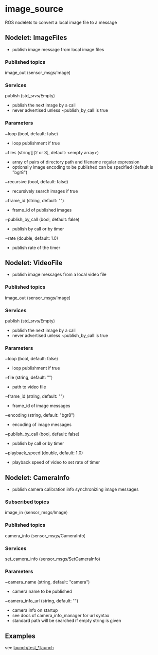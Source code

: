 # image_source
ROS nodelets to convert a local image file to a message

## Nodelet: ImageFiles
* publish image message from local image files

### Published topics
image_out (sensor_msgs/Image)

### Services
publish (std_srvs/Empty)
* publish the next image by a call
* never advertised unless ~publish_by_call is true

### Parameters
~loop (bool, default: false)
* loop publishment if true

~files (string[][2 or 3], default: \<empty array>)
* array of pairs of directory path and filename regular expression
* optionally image encoding to be published can be specified (default is "bgr8")

~recursive (bool, default: false)
* recursively search images if true

~frame_id (string, default: "")
* frame_id of published images

~publish_by_call (bool, default: false)
* publish by call or by timer

~rate (double, default: 1.0)
* publish rate of the timer

## Nodelet: VideoFile
* publish image messages from a local video file

### Published topics
image_out (sensor_msgs/Image)

### Services
publish (std_srvs/Empty)
* publish the next image by a call
* never advertised unless ~publish_by_call is true

### Parameters
~loop (bool, default: false)
* loop publishment if true

~file (string, default: "")
* path to video file

~frame_id (string, default: "")
* frame_id of image messages

~encoding (string, default: "bgr8")
* encoding of image messages

~publish_by_call (bool, default: false)
* publish by call or by timer

~playback_speed (double, default: 1.0)
* playback speed of video to set rate of timer

## Nodelet: CameraInfo
* publish camera calibration info synchronizing image messages

### Subscribed topics
image_in (sensor_msgs/Image)

### Published topics
camera_info (sensor_msgs/CameraInfo)

### Services
set_camera_info (sensor_msgs/SetCameraInfo)

### Parameters
~camera_name (string, default: "camera")
* camera name to be published

~camera_info_url (string, default: "")
* camera info on startup
* see docs of camera_info_manager for url syntax
* standard path will be searched if empty string is given

## Examples
see [launch/test_*.launch](launch)